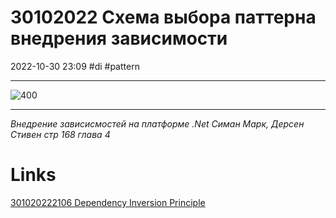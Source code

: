 # 30102022 Схема выбора паттерна внедрения зависимости
2022-10-30 23:09
#di #pattern 
***
![400](Pasted%20image%2020221030231000.png)
***
*Внедрение зависисмостей на платформе .Net Симан Марк, Дерсен Стивен стр 168 глава 4*
# Links
[301020222106 Dependency Inversion Principle](301020222106%20Dependency%20Inversion%20Principle.md)
